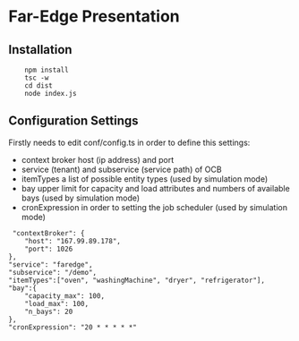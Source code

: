 # Far-Edge Presentation

## Installation
```
    npm install
    tsc -w
    cd dist
    node index.js
```
## Configuration Settings
Firstly needs to edit conf/config.ts in order to define this settings:
* context broker host (ip address) and port
* service (tenant) and subservice (service path) of OCB
* itemTypes a list of possible entity types (used by simulation mode)
* bay upper limit for capacity and load attributes and numbers of available bays (used by simulation mode)
* cronExpression in order to setting the job scheduler (used by simulation mode)
```
 "contextBroker": {
    "host": "167.99.89.178",
    "port": 1026
},
"service": "faredge",
"subservice": "/demo",
"itemTypes":["oven", "washingMachine", "dryer", "refrigerator"],
"bay":{
    "capacity_max": 100,
    "load_max": 100,
    "n_bays": 20
},
"cronExpression": "20 * * * * *"
```
